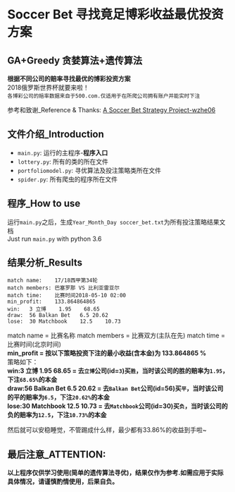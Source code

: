 Soccer Bet 寻找竟足博彩收益最优投资方案
====
GA+Greedy 贪婪算法+遗传算法
----

**根据不同公司的赔率寻找最优的博彩投资方案**</br>
2018俄罗斯世界杯就要来啦！</br>
`各博彩公司的赔率数据来自于500.com.仅适用于在所爬公司拥有账户并能实时下注`</br>

参考和致谢_Reference & Thanks: [A Soccer Bet Strategy Project-wzhe06](https://github.com/wzhe06/soccerbet) </br>

## 文件介绍_Introduction
* `main.py`: 运行的主程序-**程序入口**</br>
* `lottery.py`: 所有的类的所在文件</br>
* `portfoliomodel.py`: 寻优算法及投注策略类所在文件</br>
* `spider.py`: 所有爬虫的程序所在文件</br>

## 程序_How to use
运行`main.py`之后，生成`Year_Month_Day soccer_bet.txt`为所有投注策略结果文档</br>
Just run `main.py` with python 3.6

## 结果分析_Results
`match name:	17/18西甲第34轮`</br>
`match members:	巴塞罗那 VS 比利亚雷亚尔`</br>
`match time:	比赛时间2018-05-10 02:00`</br>
`min_profit:	133.864864865`</br>
`win:	3 立博	1.95	68.65`</br>
`draw:	56 Balkan Bet	6.5	20.62`</br>
`lose:	30 Matchbook	12.5	10.73`</br>

match name = 比赛名称 match members = 比赛双方(主队在先)  match time = 比赛时间(北京时间)</br>
**min_profit = 按以下策略投资下注的最小收益(含本金)为 133.864865 %**</br>
策略如下：</br>
**win:3 立博 1.95 68.65 = 去`立博`公司(id=`3`)买`胜`，当时该公司的胜的赔率为`1.95`，下注`68.65%`的本金</br>**
**draw:56 Balkan Bet 6.5 20.62 = 去`Balkan Bet`公司(id=56)买`平`，当时该公司的平的赔率为`6.5`，下注`20.62%`的本金</br>**
**lose:30 Matchbook 12.5 10.73 = 去`Matchbook`公司(id=30)买`负`，当时该公司的负的赔率为`12.5`，下注`10.73%`的本金</br>**

然后就可以安稳睡觉，不管踢成什么样，最少都有33.86%的收益到手啦~</br>

## 最后注意_ATTENTION: </br>
**以上程序仅供学习使用(简单的遗传算法寻优)，结果仅作为参考.如需应用于实际具体情况，请谨慎酌情使用，后果自负。**
